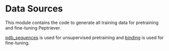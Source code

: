 # Data Sources

This module contains the code to generate all training data for pretraining and
fine-tuning Peptriever.

[pdb_sequences](./pdb_sequences) is used for unsupervised pretraining
and [binding](./binding) is used for fine-tuning.